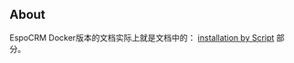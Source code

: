 ## About

EspoCRM Docker版本的文档实际上就是文档中的： [installation by Script](https://docs.espocrm.com/administration/installation-by-script/) 部分。

